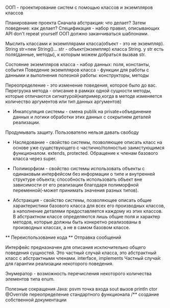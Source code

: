 ООП - проектирование систем с помощью классов и экземпляров классов

Планирование проекта
Сначала абстракция: что делает?
Затем поведение: как делает?
Спецификация - набор правил, описывающих API
don't repeat yourself
ООП должно заканчиваться шаблонами. 

Мыслить классами и экземплярами класса(объект - это не экземпляр). String str=new String()... str - объект(экземпляр) класса String. у str есть поля(данные, методы), к которым можем добраться вызвав str.

Состояние экземпляров класса - набор данных: поля, константы, события
Поведение экземпляров класса - функции для работы с данными и выполнения полезной работы: конструкторы, методы

Переопределение - это изменение поведения, которое было до вас.
Перегрузка метода - описание в рамках одной сущности методы, которые отличаются сигнатурой(например,когда в методе изменяется количество аргументов или тип данных аргументов)

* Инкапсуляция системы - смена publik на private+объединение данных и логики обработки этих данных с сокрытием деталей реализации.

Продумывать защиту. Пользователю нельзя давать свободу

* Наследование - свойство системы, позволяющее описать класс на основе уже существующего с частично/полностью заимстующимся функционалом. extends, protected. Обращение к членам базового класса через super.

* Полиморфизм - свойство системы использовать объекты с одинаковым интерфейсом без информации о типе и внутренней структуре объекта; способность использовать объект вне зависимости от его реализации благодаря полиморфной переменной(-может принимать значения разных типов).

* Абстракция - свойство системы, позволяющее описать общие характеристики базового класса для всех его производных классов, а наполнение деталями предоставляется каждому из этих классов. В абстрактном классе определяются лишь общие поля и характер методов, которые должны быть конкретно реализованы в производных классах, а не в самом базовом классе.

** Переиспользование кода
** Отправка сообщений 

Интерфейс предназначен для описания исключительно общего поведения сущностей. Это частный случай класса, это абстрактный класс с абстрактными членами. interface, implements
Частный случай: для гарантии реализации некоторого поведения. 

Энумератор - возможность перечисления некоторого количества элементов типа enum.






Полезные сокращения Java:
psvm точка входа
sout вызов println
ctor
@Override переопределение стандартного функционала
/** создание собственной документации